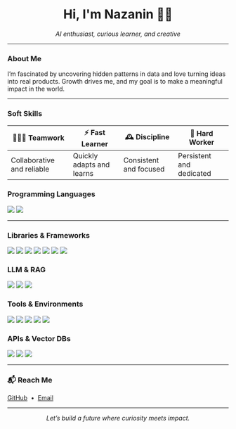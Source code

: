 
<!--
**nazaninghobadi/nazaninghobadi** is a ✨ _special_ ✨ repository because its `README.md` (this file) appears on your GitHub profile.

Here are some ideas to get you started:

- 🔭 I’m currently working on ...
- 🌱 I’m currently learning ...
- 👯 I’m looking to collaborate on ...
- 🤔 I’m looking for help with ...
- 💬 Ask me about ...
- 📫 How to reach me: ...
- 😄 Pronouns: ...
- ⚡ Fun fact: ...
-->
<h1 align="center">Hi, I'm Nazanin 👩‍💻</h1>

<p align="center">
  <em>AI enthusiast, curious learner, and creative</em>
</p>

---

### About Me

I’m fascinated by uncovering hidden patterns in data and love turning ideas into real products. Growth drives me, and my goal is to make a meaningful impact in the world.

---

### Soft Skills

| 🧑‍🤝‍🧑 Teamwork        | ⚡ Fast Learner          | 🕰️ Discipline            | 💪 Hard Worker            |
|------------------------|--------------------------|---------------------------|---------------------------|
| Collaborative and reliable | Quickly adapts and learns | Consistent and focused | Persistent and dedicated |


### Programming Languages
<p>
  <img src="https://img.shields.io/badge/-Python-3776AB?style=flat&logo=python&logoColor=white"/>
  <img src="https://img.shields.io/badge/-C%23-239120?style=flat&logo=c-sharp&logoColor=white"/>
</p>

---

### Libraries & Frameworks
<p>
  <img src="https://img.shields.io/badge/-NumPy-013243?style=flat&logo=numpy&logoColor=white"/>
  <img src="https://img.shields.io/badge/-Pandas-150458?style=flat&logo=pandas&logoColor=white"/>
  <img src="https://img.shields.io/badge/-Matplotlib-11557C?style=flat&logo=matplotlib&logoColor=white"/>
  <img src="https://img.shields.io/badge/-Plotly-3F4F75?style=flat&logo=plotly&logoColor=white"/>
  <img src="https://img.shields.io/badge/-Scikit--learn-F7931E?style=flat&logo=scikit-learn&logoColor=white"/>
  <img src="https://img.shields.io/badge/-TensorFlow-FF6F00?style=flat&logo=tensorflow&logoColor=white"/>
  <img src="https://img.shields.io/badge/-Keras-D00000?style=flat&logo=keras&logoColor=white"/>
</p>

### LLM & RAG
<p>
  <img src="https://img.shields.io/badge/-LangChain-blueviolet?style=flat"/>
  <img src="https://img.shields.io/badge/-RAG-black?style=flat"/>
  <img src="https://img.shields.io/badge/-LLMs-000000?style=flat"/>
</p>

### Tools & Environments
<p>
  <img src="https://img.shields.io/badge/-Git-F05032?style=flat&logo=git&logoColor=white"/>
  <img src="https://img.shields.io/badge/-VSCode-007ACC?style=flat&logo=visual-studio-code&logoColor=white"/>
  <img src="https://img.shields.io/badge/-Jupyter-F37626?style=flat&logo=jupyter&logoColor=white"/>
  <img src="https://img.shields.io/badge/-Google_Colab-F9AB00?style=flat&logo=googlecolab&logoColor=white"/>
  <img src="https://img.shields.io/badge/-Anaconda-44A833?style=flat&logo=anaconda&logoColor=white"/>
</p>

### APIs & Vector DBs
<p>
  <img src="https://img.shields.io/badge/-OpenAI_API-412991?style=flat&logo=openai&logoColor=white"/>
  <img src="https://img.shields.io/badge/-OpenRouter_API-gray?style=flat"/>
  <img src="https://img.shields.io/badge/-Vector_DBs-006400?style=flat"/>
</p>

---

### 📬 Reach Me

<p>
  <a href="https://github.com/nazaninghobadi">GitHub</a> &nbsp;•&nbsp;
  <a href="mailto:nazligh8383@email.com">Email</a>
</p>

---

<p align="center">
  <em>Let’s build a future where curiosity meets impact.</em>
</p>

